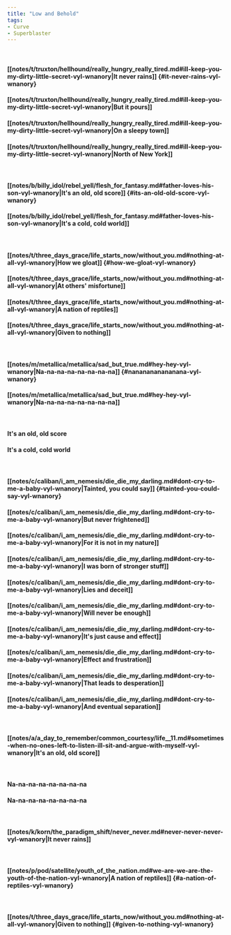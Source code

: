```yaml
---
title: "Low and Behold"
tags:
- Curve
- Superblaster
---
```

&nbsp;
#### [[notes/t/truxton/hellhound/really_hungry_really_tired.md#ill-keep-you-my-dirty-little-secret-vyl-wnanory|It never rains]] {#it-never-rains-vyl-wnanory}
#### [[notes/t/truxton/hellhound/really_hungry_really_tired.md#ill-keep-you-my-dirty-little-secret-vyl-wnanory|But it pours]]
#### [[notes/t/truxton/hellhound/really_hungry_really_tired.md#ill-keep-you-my-dirty-little-secret-vyl-wnanory|On a sleepy town]]
#### [[notes/t/truxton/hellhound/really_hungry_really_tired.md#ill-keep-you-my-dirty-little-secret-vyl-wnanory|North of New York]]
&nbsp;
#### [[notes/b/billy_idol/rebel_yell/flesh_for_fantasy.md#father-loves-his-son-vyl-wnanory|It's an old, old score]] {#its-an-old-old-score-vyl-wnanory}
#### [[notes/b/billy_idol/rebel_yell/flesh_for_fantasy.md#father-loves-his-son-vyl-wnanory|It's a cold, cold world]]
&nbsp;
#### [[notes/t/three_days_grace/life_starts_now/without_you.md#nothing-at-all-vyl-wnanory|How we gloat]] {#how-we-gloat-vyl-wnanory}
#### [[notes/t/three_days_grace/life_starts_now/without_you.md#nothing-at-all-vyl-wnanory|At others' misfortune]]
#### [[notes/t/three_days_grace/life_starts_now/without_you.md#nothing-at-all-vyl-wnanory|A nation of reptiles]]
#### [[notes/t/three_days_grace/life_starts_now/without_you.md#nothing-at-all-vyl-wnanory|Given to nothing]]
&nbsp;
#### [[notes/m/metallica/metallica/sad_but_true.md#hey-hey-vyl-wnanory|Na-na-na-na-na-na-na-na]] {#nananananananana-vyl-wnanory}
#### [[notes/m/metallica/metallica/sad_but_true.md#hey-hey-vyl-wnanory|Na-na-na-na-na-na-na-na]]
&nbsp;
#### It's an old, old score
#### It's a cold, cold world
&nbsp;
#### [[notes/c/caliban/i_am_nemesis/die_die_my_darling.md#dont-cry-to-me-a-baby-vyl-wnanory|Tainted, you could say]] {#tainted-you-could-say-vyl-wnanory}
#### [[notes/c/caliban/i_am_nemesis/die_die_my_darling.md#dont-cry-to-me-a-baby-vyl-wnanory|But never frightened]]
#### [[notes/c/caliban/i_am_nemesis/die_die_my_darling.md#dont-cry-to-me-a-baby-vyl-wnanory|For it is not in my nature]]
#### [[notes/c/caliban/i_am_nemesis/die_die_my_darling.md#dont-cry-to-me-a-baby-vyl-wnanory|I was born of stronger stuff]]
#### [[notes/c/caliban/i_am_nemesis/die_die_my_darling.md#dont-cry-to-me-a-baby-vyl-wnanory|Lies and deceit]]
#### [[notes/c/caliban/i_am_nemesis/die_die_my_darling.md#dont-cry-to-me-a-baby-vyl-wnanory|Will never be enough]]
#### [[notes/c/caliban/i_am_nemesis/die_die_my_darling.md#dont-cry-to-me-a-baby-vyl-wnanory|It's just cause and effect]]
#### [[notes/c/caliban/i_am_nemesis/die_die_my_darling.md#dont-cry-to-me-a-baby-vyl-wnanory|Effect and frustration]]
#### [[notes/c/caliban/i_am_nemesis/die_die_my_darling.md#dont-cry-to-me-a-baby-vyl-wnanory|That leads to desperation]]
#### [[notes/c/caliban/i_am_nemesis/die_die_my_darling.md#dont-cry-to-me-a-baby-vyl-wnanory|And eventual separation]]
&nbsp;
#### [[notes/a/a_day_to_remember/common_courtesy/life__11.md#sometimes-when-no-ones-left-to-listen-ill-sit-and-argue-with-myself-vyl-wnanory|It's an old, old score]]
&nbsp;
#### Na-na-na-na-na-na-na-na 
#### Na-na-na-na-na-na-na-na
&nbsp;
#### [[notes/k/korn/the_paradigm_shift/never_never.md#never-never-never-vyl-wnanory|It never rains]]
&nbsp;
#### [[notes/p/pod/satellite/youth_of_the_nation.md#we-are-we-are-the-youth-of-the-nation-vyl-wnanory|A nation of reptiles]] {#a-nation-of-reptiles-vyl-wnanory}
&nbsp;
#### [[notes/t/three_days_grace/life_starts_now/without_you.md#nothing-at-all-vyl-wnanory|Given to nothing]] {#given-to-nothing-vyl-wnanory}
